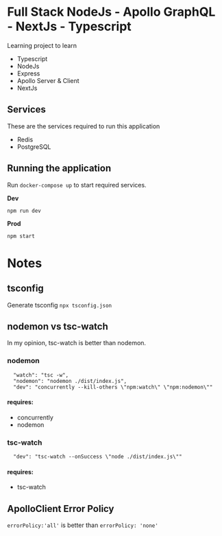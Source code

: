 # Full Stack NodeJs - Apollo GraphQL - NextJs - Typescript
Learning project to learn 
 - Typescript
 - NodeJs
 - Express
 - Apollo Server & Client
 - NextJs

## Services
These are the services required to run this application
 - Redis
 - PostgreSQL

## Running the application

Run ```docker-compose up``` to start required services.

**Dev**

```npm run dev```

**Prod**

```npm start```

# Notes

## tsconfig
Generate tsconfig
```npx tsconfig.json```

## nodemon vs tsc-watch

In my opinion, tsc-watch is better than nodemon.

### nodemon
```
  "watch": "tsc -w",
  "nodemon": "nodemon ./dist/index.js",
  "dev": "concurrently --kill-others \"npm:watch\" \"npm:nodemon\""
```
#### requires:
 - concurrently
 - nodemon
### tsc-watch
```
  "dev": "tsc-watch --onSuccess \"node ./dist/index.js\""
```
#### requires:
 - tsc-watch


## ApolloClient Error Policy
```errorPolicy:'all'``` is better than ```errorPolicy: 'none'```

